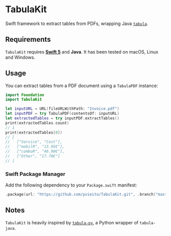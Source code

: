 #  TabulaKit

Swift framework to extract tables from PDFs, wrapping Java [`tabula`](https://github.com/tabulapdf/tabula-java).

## Requirements

`TabulaKit` requires [**Swift 5**](https://swift.org/download/) and **Java**. It has been tested on macOS, Linux and Windows.

## Usage

You can extract tables from a PDF document using a `TabulaPDF` instance:

```swift
import Foundation
import TabulaKit

let inputURL = URL(fileURLWithPath: "Invoice.pdf")
let inputPDF = try TabulaPDF(contentsOf: inputURL)
let extractedTables = try inputPDF.extractTables()
print(extractedTables.count)
// 1
print(extractedTables[0])
// [
//   ["Service", "Cost"],
//   ["mobilR", "13.95€"],
//   ["comboR", "46.90€"],
//   ["Other", "17.70€"]
// ]
```

### Swift Package Manager

Add the following dependency to your `Package.swift` manifest:

```swift
.package(url: "https://github.com/pvieito/TabulaKit.git", .branch("master")),
```

## Notes

`TabulaKit` is heavily inspired by [`tabula-py`](https://github.com/chezou/tabula-py), a Python wrapper of `tabula-java`.
